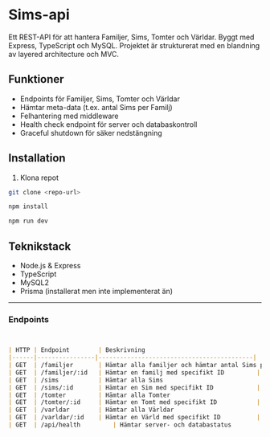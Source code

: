 # Sims-api

Ett REST-API för att hantera Familjer, Sims, Tomter och Världar. Byggt med Express, TypeScript och MySQL. Projektet är strukturerat med en blandning av layered architecture och MVC.

## Funktioner

- Endpoints för Familjer, Sims, Tomter och Världar
- Hämtar meta-data (t.ex. antal Sims per Familj)
- Felhantering med middleware
- Health check endpoint för server och databaskontroll
- Graceful shutdown för säker nedstängning

## Installation

1. Klona repot
```bash
git clone <repo-url>

npm install

npm run dev
```

## Teknikstack

- Node.js & Express
- TypeScript
- MySQL2
- Prisma (installerat men inte implementerat än)


---

### **Endpoints**

```markdown


| HTTP | Endpoint        | Beskrivning                                |
|------|----------------|-------------------------------------------|
| GET  | /familjer       | Hämtar alla familjer och hämtar antal Sims per familj                       |
| GET  | /familjer/:id   | Hämtar en familj med specifikt ID         | |
| GET  | /sims           | Hämtar alla Sims                           |
| GET  | /sims/:id       | Hämtar en Sim med specifikt ID            |
| GET  | /tomter         | Hämtar alla Tomter                          |
| GET  | /tomter/:id     | Hämtar en Tomt med specifikt ID           |
| GET  | /varldar        | Hämtar alla Världar                        |
| GET  | /varldar/:id    | Hämtar en Värld med specifikt ID          |
| GET  | /api/health         | Hämtar server- och databastatus            |
